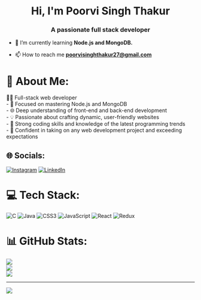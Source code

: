<h1 align="center">Hi, I'm Poorvi Singh Thakur</h1>
<h3 align="center">A passionate full stack developer</h3>

- 🌱 I’m currently learning **Node.js and MongoDB.**

- 📫 How to reach me **poorvisinghthakur27@gmail.com**

# 💫 About Me:
👨‍💻 Full-stack web developer<br>- 🚀 Focused on mastering Node.js and MongoDB<br>- 🌐 Deep understanding of front-end and back-end development<br>- 💡 Passionate about crafting dynamic, user-friendly websites<br>- 🔧 Strong coding skills and knowledge of the latest programming trends<br>- 🌟 Confident in taking on any web development project and exceeding expectations


## 🌐 Socials:
[![Instagram](https://img.shields.io/badge/Instagram-%23E4405F.svg?logo=Instagram&logoColor=white)](https://instagram.com/poorvi0807) [![LinkedIn](https://img.shields.io/badge/LinkedIn-%230077B5.svg?logo=linkedin&logoColor=white)](https://linkedin.com/in/poorvi-thakur) 

# 💻 Tech Stack:
![C](https://img.shields.io/badge/c-%2300599C.svg?style=flat-square&logo=c&logoColor=white) ![Java](https://img.shields.io/badge/java-%23ED8B00.svg?style=flat-square&logo=openjdk&logoColor=white) ![CSS3](https://img.shields.io/badge/css3-%231572B6.svg?style=flat-square&logo=css3&logoColor=white) ![JavaScript](https://img.shields.io/badge/javascript-%23323330.svg?style=flat-square&logo=javascript&logoColor=%23F7DF1E) ![React](https://img.shields.io/badge/react-%2320232a.svg?style=flat-square&logo=react&logoColor=%2361DAFB) ![Redux](https://img.shields.io/badge/redux-%23593d88.svg?style=flat-square&logo=redux&logoColor=white)
# 📊 GitHub Stats:
![](https://github-readme-stats.vercel.app/api?username=Poorvi0807&theme=city_light&hide_border=false&include_all_commits=true&count_private=false)<br/>
![](https://github-readme-streak-stats.herokuapp.com/?user=Poorvi0807&theme=city_light&hide_border=false)<br/>
![](https://github-readme-stats.vercel.app/api/top-langs/?username=Poorvi0807&theme=city_light&hide_border=false&include_all_commits=true&count_private=false&layout=compact)

---
[![](https://visitcount.itsvg.in/api?id=Poorvi0807&icon=4&color=0)](https://visitcount.itsvg.in)
